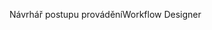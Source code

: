 <span data-ttu-id="2e3f3-101">Návrhář postupu provádění</span><span class="sxs-lookup"><span data-stu-id="2e3f3-101">Workflow Designer</span></span>